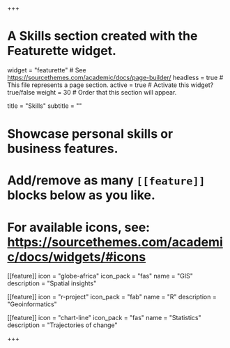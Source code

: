 +++
# A Skills section created with the Featurette widget.
widget = "featurette"  # See https://sourcethemes.com/academic/docs/page-builder/
headless = true  # This file represents a page section.
active = true  # Activate this widget? true/false
weight = 30  # Order that this section will appear.

title = "Skills"
subtitle = ""

# Showcase personal skills or business features.
#
# Add/remove as many `[[feature]]` blocks below as you like.
#
# For available icons, see: https://sourcethemes.com/academic/docs/widgets/#icons

[[feature]]
  icon = "globe-africa"
  icon_pack = "fas"
  name = "GIS"
  description = "Spatial insights"

[[feature]]
  icon = "r-project"
  icon_pack = "fab"
  name = "R"
  description = "Geoinformatics"

[[feature]]
  icon = "chart-line"
  icon_pack = "fas"
  name = "Statistics"
  description = "Trajectories of change"  



+++
